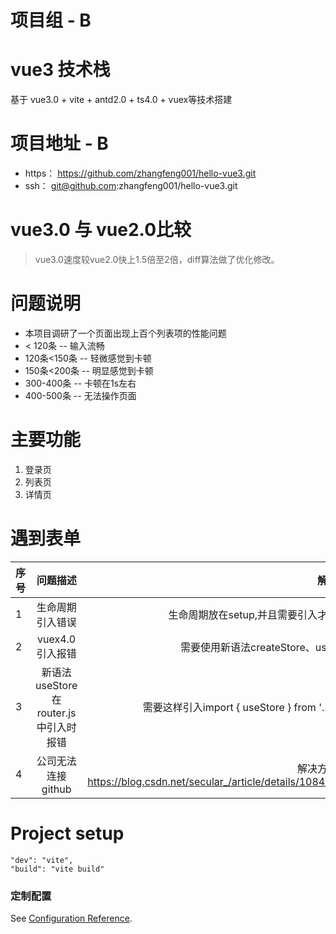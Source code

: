 # 项目组 - B

# vue3 技术栈 
基于 vue3.0 + vite + antd2.0 + ts4.0 + vuex等技术搭建

# 项目地址 - B
- https： https://github.com/zhangfeng001/hello-vue3.git
- ssh：   git@github.com:zhangfeng001/hello-vue3.git

# vue3.0 与 vue2.0比较
> vue3.0速度较vue2.0快上1.5倍至2倍，diff算法做了优化修改。

# 问题说明
- 本项目调研了一个页面出现上百个列表项的性能问题
- < 120条 -- 输入流畅
- 120条<150条 -- 轻微感觉到卡顿
- 150条<200条 -- 明显感觉到卡顿
- 300-400条 -- 卡顿在1s左右
- 400-500条 -- 无法操作页面

# 主要功能
1. 登录页
2. 列表页
3. 详情页 

# 遇到表单
序号|问题描述|解决方案
--|:--:|--:
1|生命周期引入错误|生命周期放在setup,并且需要引入才能使用
2|vuex4.0引入报错|需要使用新语法createStore、useStore
3|新语法useStore在router.js中引入时报错|需要这样引入import { useStore } from '../store'
4|公司无法连接github|解决方案地址 https://blog.csdn.net/secular_/article/details/108472861

# Project setup
``` 
"dev": "vite",
"build": "vite build"
```
### 定制配置
See [Configuration Reference](https://cli.vuejs.org/config/).
